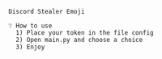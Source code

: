 ```````````````````````````````````````````````
Discord Stealer Emoji

❔ How to use
  1) Place your token in the file config
  2) Open main.py and choose a choice
  3) Enjoy

```````````````````````````````````````````````
